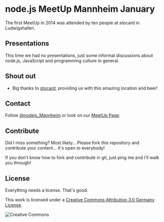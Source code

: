 # node.js MeetUp Mannheim January

The first MeetUp in 2014 was attended by ten people at stocard in
Ludwigshafen.

## Presentations

This time we had no presentations, just some informal
discussions about node.js, JavaScript and programming culture in
general.

## Shout out

* Big thanks to [stocard](http://stocard.de), providing us with this
	amazing location and beer!

## Contact

Follow [@nodejs\_Mannheim](https://twitter.com/nodejs_Mannheim)
or look on our [MeetUp Page](http://www.meetup.com/node-js-Mannheim/).

## Contribute

Did I miss something? Most likely… Please fork this repository and
contribute your content… it's open to everybody!

If you don't know how to fork and contribute in git, just ping me
and I'll walk you through!

## License

Everything needs a license. That's good.

This work is licensed under a [Creative Commons Attribution 3.0 Germany
License](http://creativecommons.org/licenses/by/3.0/de/deed.en_US).

![Creative Commons](http://mirrors.creativecommons.org/presskit/icons/cc.png)
